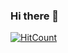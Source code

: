 ### Hi there 👋
[![HitCount](http://hits.dwyl.com/ChaitaliGorhe/ChaitaliGorhe.svg)](http://hits.dwyl.com/ChaitaliGorhe/ChaitaliGorhe)
<!--
**ChaitaliGorhe/ChaitaliGorhe** is a ✨ _special_ ✨ repository because its `README.md` (this file) appears on your GitHub profile.

Here are some ideas to get you started:

- 🔭 I’m currently working on ...
- 🌱 I’m currently learning ...
- 👯 I’m looking to collaborate on ...
- 🤔 I’m looking for help with ...
- 💬 Ask me about ...
- 📫 How to reach me: ...
- 😄 Pronouns: ...
- ⚡ Fun fact: ...
-->
